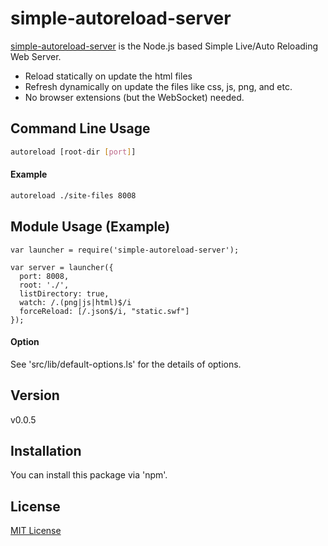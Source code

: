 simple-autoreload-server
========================

[simple-autoreload-server] is the Node.js based Simple Live/Auto Reloading Web Server.
  - Reload statically on update the html files
  - Refresh dynamically on update the files like css, js, png, and etc.
  - No browser extensions (but the WebSocket) needed. 

Command Line Usage
----
```sh
autoreload [root-dir [port]]
```
#### Example

```sh
autoreload ./site-files 8008
```

Module Usage (Example)
----
```
var launcher = require('simple-autoreload-server');

var server = launcher({
  port: 8008,
  root: './',
  listDirectory: true,
  watch: /.(png|js|html)$/i
  forceReload: [/.json$/i, "static.swf"]
});
```

#### Option

See 'src/lib/default-options.ls' for the details of options.

Version
----
v0.0.5

Installation
--------------
You can install this package via 'npm'.

License
----
[MIT License]


[simple-autoreload-server]:https://github.com/cytb/simple-autoreload-server
[MIT License]:http://www.opensource.org/licenses/mit-license.php




